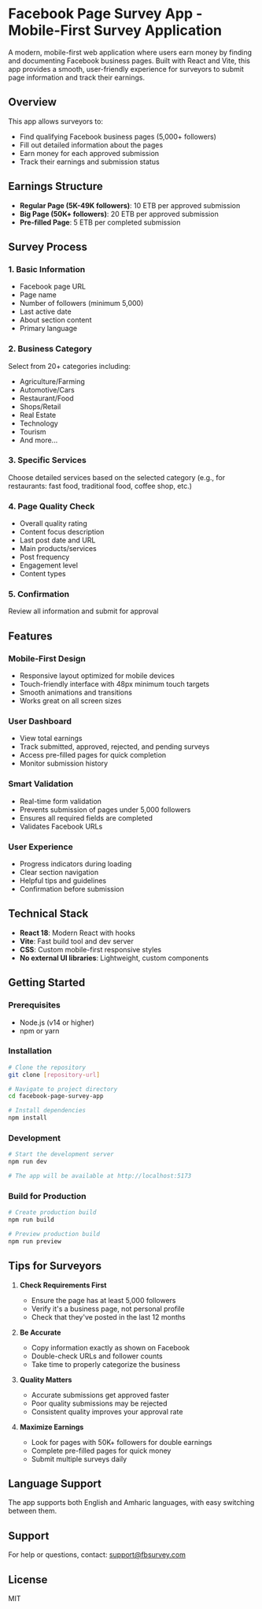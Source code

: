 # Facebook Page Survey App - Mobile-First Survey Application

A modern, mobile-first web application where users earn money by finding and documenting Facebook business pages. Built with React and Vite, this app provides a smooth, user-friendly experience for surveyors to submit page information and track their earnings.

## Overview

This app allows surveyors to:
- Find qualifying Facebook business pages (5,000+ followers)
- Fill out detailed information about the pages
- Earn money for each approved submission
- Track their earnings and submission status

## Earnings Structure

- **Regular Page (5K-49K followers)**: 10 ETB per approved submission
- **Big Page (50K+ followers)**: 20 ETB per approved submission  
- **Pre-filled Page**: 5 ETB per completed submission

## Survey Process

### 1. Basic Information
- Facebook page URL
- Page name
- Number of followers (minimum 5,000)
- Last active date
- About section content
- Primary language

### 2. Business Category
Select from 20+ categories including:
- Agriculture/Farming
- Automotive/Cars
- Restaurant/Food
- Shops/Retail
- Real Estate
- Technology
- Tourism
- And more...

### 3. Specific Services
Choose detailed services based on the selected category (e.g., for restaurants: fast food, traditional food, coffee shop, etc.)

### 4. Page Quality Check
- Overall quality rating
- Content focus description
- Last post date and URL
- Main products/services
- Post frequency
- Engagement level
- Content types

### 5. Confirmation
Review all information and submit for approval

## Features

### Mobile-First Design
- Responsive layout optimized for mobile devices
- Touch-friendly interface with 48px minimum touch targets
- Smooth animations and transitions
- Works great on all screen sizes

### User Dashboard
- View total earnings
- Track submitted, approved, rejected, and pending surveys
- Access pre-filled pages for quick completion
- Monitor submission history

### Smart Validation
- Real-time form validation
- Prevents submission of pages under 5,000 followers
- Ensures all required fields are completed
- Validates Facebook URLs

### User Experience
- Progress indicators during loading
- Clear section navigation
- Helpful tips and guidelines
- Confirmation before submission

## Technical Stack

- **React 18**: Modern React with hooks
- **Vite**: Fast build tool and dev server
- **CSS**: Custom mobile-first responsive styles
- **No external UI libraries**: Lightweight, custom components

## Getting Started

### Prerequisites
- Node.js (v14 or higher)
- npm or yarn

### Installation
```bash
# Clone the repository
git clone [repository-url]

# Navigate to project directory
cd facebook-page-survey-app

# Install dependencies
npm install
```

### Development
```bash
# Start the development server
npm run dev

# The app will be available at http://localhost:5173
```

### Build for Production
```bash
# Create production build
npm run build

# Preview production build
npm run preview
```

## Tips for Surveyors

1. **Check Requirements First**
   - Ensure the page has at least 5,000 followers
   - Verify it's a business page, not personal profile
   - Check that they've posted in the last 12 months

2. **Be Accurate**
   - Copy information exactly as shown on Facebook
   - Double-check URLs and follower counts
   - Take time to properly categorize the business

3. **Quality Matters**
   - Accurate submissions get approved faster
   - Poor quality submissions may be rejected
   - Consistent quality improves your approval rate

4. **Maximize Earnings**
   - Look for pages with 50K+ followers for double earnings
   - Complete pre-filled pages for quick money
   - Submit multiple surveys daily

## Language Support

The app supports both English and Amharic languages, with easy switching between them.

## Support

For help or questions, contact: support@fbsurvey.com

## License

MIT 